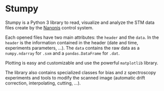 # Stumpy

Stumpy is a Python 3 library to read, visualize and analyze the STM data files create by the [Nanonis](https://www.specs-group.com/nanonis/products/) control system.

Each opened files have two main attributes: the `header` and the `data`. In the `header` is the information contained in the header (date and time, experiments parameters, ...). The `data` contains the raw data as a `numpy.ndarray` for `.sxm` and a `pandas.DataFrame` for `.dat`.

Plotting is easy and customizable and use the powerful `matplotlib` library.

The library also contains specialized classes for bias and z spectroscopy experiments and tools to modify the scanned image (automatic drift correction, interpolating, cutting, ...).





